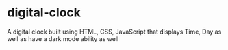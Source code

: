 # digital-clock
A digital clock built using HTML, CSS, JavaScript that displays Time, Day as well as have a dark mode ability as well
